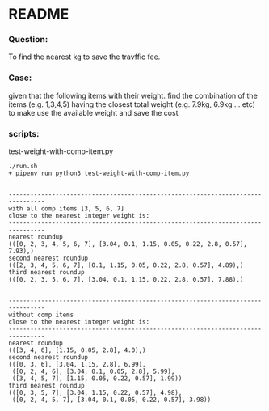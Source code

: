 # README

### Question:
To find the nearest kg to save the travffic fee.

### Case:
given that the following items with their weight. find the combination of the items (e.g. 1,3,4,5) having the closest total weight (e.g. 7.9kg, 6.9kg ... etc) to make use the available weight and save the cost

### scripts:
test-weight-with-comp-item.py
```
./run.sh
+ pipenv run python3 test-weight-with-comp-item.py


--------------------------------------------------------------------------------
with all comp items [3, 5, 6, 7]
close to the nearest integer weight is:
--------------------------------------------------------------------------------
nearest roundup
(([0, 2, 3, 4, 5, 6, 7], [3.04, 0.1, 1.15, 0.05, 0.22, 2.8, 0.57], 7.93),)
second nearest roundup
(([2, 3, 4, 5, 6, 7], [0.1, 1.15, 0.05, 0.22, 2.8, 0.57], 4.89),)
third nearest roundup
(([0, 2, 3, 5, 6, 7], [3.04, 0.1, 1.15, 0.22, 2.8, 0.57], 7.88),)


--------------------------------------------------------------------------------
without comp items
close to the nearest integer weight is:
--------------------------------------------------------------------------------
nearest roundup
(([3, 4, 6], [1.15, 0.05, 2.8], 4.0),)
second nearest roundup
(([0, 3, 6], [3.04, 1.15, 2.8], 6.99),
 ([0, 2, 4, 6], [3.04, 0.1, 0.05, 2.8], 5.99),
 ([3, 4, 5, 7], [1.15, 0.05, 0.22, 0.57], 1.99))
third nearest roundup
(([0, 3, 5, 7], [3.04, 1.15, 0.22, 0.57], 4.98),
 ([0, 2, 4, 5, 7], [3.04, 0.1, 0.05, 0.22, 0.57], 3.98))
```
